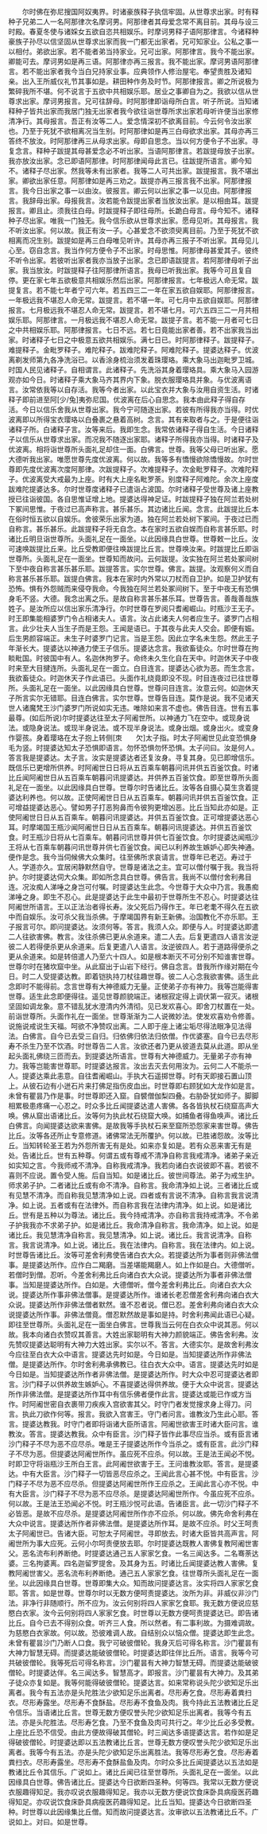 <!-- { "loadSidebar": true } -->
　　尔时佛在弥尼搜国阿奴夷界。时诸豪族释子执信牢固。从世尊求出家。时有释种子兄弟二人一名阿那律次名摩诃男。阿那律者其母爱念常不离目前。其母与设三时殿。春夏冬使与诸婇女五欲自恣共相娱乐。时摩诃男释子语阿那律言。今诸释种豪族子孙尽以信坚固从世尊求出家而我一门都无出家者。兄可知家业。公私之事一以相付。弟欲出家。若不能者弟当持家业。兄可出家。阿那律言。我今不能出家。卿能可去。摩诃男如是再三语。阿那律亦再三报言。我不能出家。摩诃男语阿那律言。若不能出家者我今当白兄持家业事。应典领作人修治屋宅。奉望贵胜及诸知亲。出入王所威仪礼节其事如是。耕田种作务及时节。阿那律报言。卿之所说极为繁碎我所不堪。何不说言于五欲中共相娱乐耶。居业之事卿自为之。我欲以信从世尊求出家。摩诃男报言。兄可往辞母。时阿那律即诣母所白言。听子所说。当知诸释种子皆共出家而我居门独无出家者我今欲往诣世尊所求出家若母听许便当出家修清净行。其母报言。吾正有汝等二人。爱念情深初不欲离目前。今云何令汝出家也。乃至于死犹不欲相离况当生别。时阿那律如是再三白母欲求出家。其母亦再三答终不放汝。时阿那律再三从母求出家。母即自思念。当以何方便令子不出家。寻复念言。释种子跋提其母甚爱念必不听出家。当语阿那律言。若跋提母放子出家。我亦放汝出家。念已即语阿那律。时阿那律闻母此言已。往跋提所语言。卿今知不。诸释子尽出家。然我等未有出家者。我等二人可共出家。跋提报言。我不堪出家。卿欲出家任意。阿那律如是再三劝之。跋提亦再三报言我不出家。阿那律报言。我今日出家之事一以由汝。彼报言。卿云何以出家之事一以见由。阿那律报言。我辞母出家。母报我言。汝若能令跋提出家者当放汝出家。是以相由耳。跋提报言。卿且止。须我往白母。时跋提释子即往母所。长跪白母言。母今知不。诸释种子尽出家。唯我一门独无。我今信乐欲从世尊求出家。愿母见听。其母报言。我不听汝出家。何以故。我正有汝一子。心甚爱念不欲须臾离目前。乃至于死犹不欲相离而况生别。跋提如是再三白母唯见听许。其母亦再三报子不听出家。其母见儿心至。窃自念言。我当作何方便令子不出家。时母思惟。阿那律母甚爱其子。彼终不听令出家。若彼听出家者我亦当放子出家。念已即语跋提言。若阿那律母听子出家。我当放汝。时跋提释子往阿那律所语言。我母已听我出家。我等今可且复自停。更在家七年五欲极意共相娱乐然后出家。阿那律报言。七年极远人命无常。跋提复言。若不能七年者宁可六年。若五四三二一年在家五欲自娱耶。阿那律报言。一年极远我不堪忍人命无常。跋提言。若不堪一年。可七月中五欲自娱耶。阿那律报言。七月极远我不堪忍人命无常。跋提言。若不堪七月。可六五四三二一月共相娱乐耶。阿那律言。一月极远我不堪忍人命无常。跋提子言。若不能一月者可七日之中共相娱乐耶。阿那律报言。七日不远。若七日竟能出家者善。若不出家我当出家。时诸释子七日之中极意五欲共相娱乐。满七日已。时阿那律释子。跋提释子。难提释子。金毗罗释子。难陀释子。跋难陀释子。阿难陀释子。提婆达释子。优波离剃发师第九各净洗浴已。以香涂身梳治须发着珠璎珞。乘大象马出迦毗罗卫城。时国人民见诸释子。自相谓言。此诸释子。先洗浴其身着璎珞具。乘大象马入园游观亦如今日。时诸释子乘大象马齐其界内下象。脱衣服璎珞具并象。与优波离语言。汝常依我等以自存活。我等今者出家。以此宝衣并大象与汝用自资生活。时诸释子即前进至阿[少/兔]夷弥尼国。优波离在后心自思念。我本由此释子得自存活。今日以信乐舍我从世尊出家。我今宁可随逐出家。若彼有所得我亦当得。时优波离即以所得宝衣璎珞以白叠裹之悬着高树。念言。其有来取者与之。于是便往诣诸释子所。白诸释子言。汝等来后。我即生念。我常依诸释子得自生活。今日诸释子以信乐从世尊求出家。而况我不随逐出家耶。诸释子所得我亦当得。时诸释子及优波离。相将诣世尊所头面礼足却住一面。白佛言。世尊。我等父母已听出家。愿大德听我出家。唯愿世尊先度优波离。何以故。我等多有憍慢欲除憍慢故。尔时世尊即先度优波离次度阿那律。次跋提释子。次难提释子。次金毗罗释子。次难陀释子。优波离受大戒最为上座。时有大上座名毗罗荼。别度释子阿难陀。余次上座度跋难陀提婆达多。尔时世尊度诸释子已遣诣占波国。尔时诸释子受世尊及诸上座教授已往诣彼国。各自思惟证增上地。提婆达得神足证。时跋提释子独在阿兰若处树下冢间思惟。于夜过已高声称言。甚乐甚乐。其边诸比丘闻。念言。此跋提比丘本在俗时恒五欲以自娱乐。舍彼荣乐出家为道。独在阿兰若处树下冢间。于夜过已而自称言。甚乐甚乐。此跋提释子将无自念。本在家时五欲自娱而自称言甚乐耶。时诸比丘明旦诣世尊所。头面礼足在一面坐。以此因缘具白世尊。世尊敕一比丘。汝可速唤跋提比丘来。比丘受教即便往唤跋提比丘言。世尊唤汝来。时跋提比丘即诣世尊所。头面礼足在一面坐。世尊知而故问。云何跋提。汝实独在阿兰若处冢间树下至中夜自称言甚乐甚乐耶。跋提答言。实尔世尊。佛言。跋提。汝观察何义而自称言甚乐甚乐耶。跋提白佛言。我本在家时内外常以刀杖而自卫护。如是卫护犹有恐怖。惧有外怨贼而来侵夺我命。今我独在阿兰若处冢间树下。至于中夜无有恐惧身毛不竖。大德。我念出离之乐。是故自称言甚乐甚乐耳。世尊告言。善哉善哉族姓子。是汝所应以信出家乐清净行。尔时世尊在罗阅只耆阇崛山。时瓶沙王无子。时王即集能相婆罗门令占相诸夫人。语言。汝占此诸夫人何者应生子。婆罗门占相言。此少壮夫人当生子而是王怨。王闻是语已。于其夜与此夫人交会。即便有娠。后生男颜容端正。未生子时婆罗门记言。当是王怨。因此立字名未生怨。然此王子年渐长大。提婆达以神通力使王子信乐。提婆达念言。我欲畜徒众。尔时世尊在拘睒毗国。时彼国中有人。名迦休拘罗子。命终未久生化自在天中。时迦休天子中夜时来至大目揵连所。头面礼足在一面立。白目连言。提婆达心欲为恶。而生念言。我欲畜徒众。时迦休天子作此语已。头面作礼绕竟即没不现。时目连夜过已往世尊所。头面礼足在一面坐。以此因缘具白世尊。世尊问目连言。汝意云何。如迦休天子所言实尔无错耶。目连白佛言。实尔世尊。世尊告目连。莫作是说。我不见诸天世人诸魔梵王沙门婆罗门所说如实无违。唯除如来言不虚也。佛告目连。世有五事最尊。(如后所说)尔时提婆达往至太子阿阇世所。以神通力飞在空中。或现身说法。或隐身说法。或现半身说法。或不现半身说法。或身出烟。或身出火。或变身作婴孩。身着璎珞在太子抱上转侧[朿　　欠]太子指。时太子阿阇世见此变恐惧身毛为竖。时提婆达知太子恐惧即语言。勿怀恐惧勿怀恐惧。太子问曰。汝是何人。答言我是提婆达。太子言。汝实是提婆达者还复汝身。寻复其身。见已即增信乐。既信乐已更增所供养。时阿阇世日日将从五百乘车朝暮问讯并供五百釜饮食。时诸比丘闻阿阇世日从五百乘车朝暮问讯提婆达。并供养五百釜饮食。即至世尊所头面礼足在一面坐。以此因缘具白世尊。世尊尔时告诸比丘。汝等各自摄心莫生贪着提婆达利养也。何以故。正使阿阇世日日从五百乘车。朝暮问讯并供五百釜饮食。正可增益提婆达恶心。譬如男子打恶狗鼻而令彼狗更增凶恶。比丘当知此亦如是。正使阿阇世日日从五百乘车。朝暮问讯提婆达。并供五百釜饮食。正可增提婆达恶心耳。时摩竭国王瓶沙闻阿阇世日日从五百乘车。朝暮问讯提婆达。并供五百釜饮食。时王瓶沙日将从七百乘车。朝暮问讯世尊并供七百釜饮食。尔时提婆达闻瓶沙王将从七百乘车朝暮问讯世尊并供七百釜饮食。闻已以利养故生嫉妒心即失神通。便作是念。我今当伺候佛大众集时。往至佛所求哀请言。世尊年已老迈。寿过于人。学道亦久。宜居闲静默然自守。世尊是诸法之主。宜可以僧付嘱于我。我当将护。尔时提婆达伺大众集。即如所念具白世尊。佛告言。我尚不以僧付舍利弗目连。况汝痴人涕唾之身岂可付嘱。时提婆达生此念。今世尊于大众中乃言。我愚痴涕唾之身。即生不忍心。此是提婆达于此生中最初于世尊所生不忍心。时提婆达往阿阇世所语言。王以正法治者得长寿。汝父死后乃得作王。年已老耄不得久在五欲中而自娱乐。汝可杀父我当杀佛。于摩竭国界有新王新佛。治国教化不亦乐耶。王子报言可尔。即问提婆达。汝须何等。答言。我须人众。即便与人。时提婆达即遣二人往欲害佛。教言。汝往杀佛已更从余道来。遣二人去。后复更遣四人语言汝逆彼二人若得便杀更从余道来。后复更遣八人语言。汝逆彼四人。若于道路得便杀之更从余道来。如是转倍遣人乃至六十四人。如是根本断灭不可分别不知谁害世尊。世尊尔时在猪坎窟中坐。从此窟出于山岩下经行。佛自念言。昔我所作缘对期在今日。时二人受提婆达教。即着铠执持刀杖往趣世尊。彼二人心念我欲害佛。适生此念即时不能得前。念言世尊有大神德威力无量。正使弟子亦有神力。我等岂能得害世尊。适生此念即便得往。遥见世尊颜貌端正。诸根寂定得上调伏第一寂灭。诸根坚固如调龙象。意不错乱犹水澄清内外清彻。见已发欢喜心。即舍刀杖置在一处。前诣世尊所。头面作礼在一面坐。世尊渐渐为二人说微妙法。使发欢喜劝令修善。说施说戒说生天福。呵欲不净赞叹出离。二人即于座上诸尘垢尽得法眼净见法得法。白佛言。自今已去受三自归。归依佛归依法归依僧。作优婆塞。自今已去尽形寿不杀生乃至不饮酒。时世尊告二人言。汝欲还者乃更从彼道去莫从此道。即从坐起头面礼佛绕三匝而去。到提婆达所语言。世尊有大神德威力。无量弟子亦有神力。我等岂能害世尊耶。时提婆达报言。汝出去灭去何用汝为。云何二人不能杀一人。提婆达乘此恚意。自往耆阇崛山。手执大石遥掷世尊。时有天即接石置山顶上。从彼石边有小迸石片来打佛足指伤皮血出。时世尊即右顾犹如大龙作如是言。未曾有瞿昙乃作是事。时世尊即还入窟。自襞僧伽梨四叠。右胁卧犹如师子。脚脚相累极患疼痛一心忍之。时众多比丘闻提婆达遣人害佛。各各皆执杖石绕窟高声大唤。佛从窟出语诸比丘。汝等何为执此杖石绕窟大唤。如捕鱼者得鱼唤声。诸比丘白佛言。向闻提婆达欲来害佛。是故我等手执杖石来至窟所恐怨家来害世尊。佛告比丘。汝等各还所止专意修道。诸佛常法无所覆护。何以故。已胜诸怨故。汝等比丘。当知转轮圣王若为外怨所害无有是处。如来亦复如是。若有众恶来害无有是处。告诸比丘。世有五种尊。何谓五或有尊戒不清净自称言我戒清净。诸弟子亲近如实知之言。今我师戒不清净。自称我戒清净。我若向诸白衣说彼即不喜。若彼不喜则不应说。置令受人施。后自当知。如是诸比丘。彼世间尊法。弟子为戒生护。师求弟子护。二者诸比丘或有命不清净。自称言。我命清净如上说。三者诸比丘或有见慧不清净。而自称我见慧清净如上说。四者或有言说不清净。自称言我言说清净。如上说。五者或有在法律外。而自称言我在法律内清净。如上说。如是诸比丘。世有是五种以为尊法。诸比丘。我今持戒清净。亦自称言我持戒清净。不令弟子护我我亦不求弟子护。如是诸比丘。我命清净自称言。我命清净。如上说。如是诸比丘。我见慧清净自称言。我见慧清净。如上说。诸比丘。我言说清净。自称言。我言说清净。如上说。诸比丘。我在法律内。自称言。我在法律内。如上说。时世尊告诸比丘。汝等可差舍利弗使告诸白衣大众。若提婆达所为事者则非佛法僧事。是提婆达所作。应作白二羯磨。当差堪能羯磨人。如上作如是白。大德僧听。若僧时到僧。忍听。今差舍利弗比丘向诸白衣大众说。提婆达所为事者非佛法僧事。当知是提婆达所作。白如是。大德僧听。僧今差舍利弗比丘。向诸白衣大众说。提婆达所作事非佛法僧事。是提婆达所作。谁诸长老忍僧差舍利弗向诸白衣大众说。提婆达所作非佛法僧者默然。谁不忍者说。僧已忍。差舍利弗向诸白衣大众说提婆达所作事。非佛法僧竟。僧忍默然故是事如是持。时舍利弗闻此语已心疑。即往至世尊所。头面礼足在一面坐白佛言。世尊我当云何在白衣众中说其恶。何以故。我本向诸白衣赞叹其善言。大姓出家聪明有大神力颜貌端正。佛告舍利弗。汝先赞叹提婆达聪明有大神力大姓出家。实尔以不。答言。大德实尔。是故舍利弗汝今应往至白衣大众中语言。提婆达先时如是。今日如是。当知提婆达所作非佛法僧。是提婆达所作。尔时舍利弗承佛教已。往白衣大众中。语言。提婆达先时如是今日如是。当知提婆达所作者非佛法僧。是提婆达所作。时大众中忍可提婆达者即言。沙门释子以供养故生嫉妒心。不喜提婆达得供养故。便于大众中说言。提婆达所作非佛法僧。是提婆达所作耳中有信乐佛者便作此言。提婆达或能已作或方当作。时阿阇世密自衣裹带刀疾疾入宫欲害其父。时守门者发觉搜求身上得刀。问言。执此刀欲作何等。报言。我欲入宫害王。守门者问言。谁教汝乃生此心耶。答言。提婆达教我。时守门者即将诣诸大臣所语言。阿阇世欲害王时诸大臣问言。谁教汝。答言。提婆达教我。众中有臣言。沙门释子皆作此事尽应当杀。或有臣言诸沙门释子不尽为恶不应尽杀。唯是王子提婆达所作今当杀之。或有臣言。此沙门释子不尽为恶。但提婆达阿阇世所作。虽应死不应杀。何以故。王是法王闻必不悦。时即卫守将诣瓶沙王所白王言。此阿阇世欲害于王。王问谁教汝耶。答言。是提婆达。中有大臣言。沙门释子一切皆恶尽应杀之。王闻此言心甚不悦。中有臣言。沙门释子不尽为恶不应尽杀。但提婆达阿阇世所作王应杀之。王闻此言心亦不悦。中有大臣言。沙门释子不尽为恶不应尽杀。是提婆达阿阇世所作。今虽应死不应杀。何以故。王是法王恐闻必不悦。时王瓶沙悦可此语。告诸臣言。此一切沙门释子不必皆恶。是故不应尽杀。是提婆达阿阇世所作亦不应杀。何以故。佛先命舍利弗在大众中说言。提婆达所作者非佛法僧。是提婆达所作耳。是故不应杀。时父王呵责太子阿阇世已。告诸大臣。可恕太子阿阇世。寻即放去。时诸大臣皆共高声言。阿阇世所为事大应死。云何小尔呵责便放去耶。尔时提婆达既教人害佛复教阿阇世害父。恶名流布利养断绝。时提婆达通己五人家家乞食。一名三闻达多。二名骞荼达婆。三名拘婆离。四名迦留罗提舍。及其身为五。时诸比丘闻提婆达教人害佛。复教阿阇世害父。恶名流布利养断绝。通己五人家家乞食。往世尊所头面礼足在一面坐。以此因缘具白世尊。世尊即集大众。知而故问提婆达言。汝实将四人家家乞食耶。答言。如是世尊。世尊尔时以无数方便呵责提婆达。汝所为非。非威仪非沙门法。非净行非随顺行。所不应为。汝云何别将四人家家乞食耶。我无数方便说应慈愍白衣家。汝今云何别将四人家家乞食。时世尊以无数方便呵责提婆达已。即告诸比丘。自今已去不得别众食。听齐三人食。所以然者。有二事利故。为摄难调故。为慈愍白衣家故。何以故。恐彼难调人故。自结别众以恼众僧。提婆达即生此念。未曾有瞿昙沙门乃断人口食。我宁可破彼僧轮。我身灭后可得名称言。沙门瞿昙有大神力智慧无碍。而提婆达能破彼僧轮。时提婆达即往伴比丘所。语言。我等今可共破彼僧轮。我等死后可得名称言。沙门瞿昙有大神力智慧无碍。而提婆达能破彼僧轮。时提婆达伴。名三闻达多。智慧高才。即报言。沙门瞿昙有大神力。及其弟子徒众亦复如是。我等何能得破彼僧轮。提婆达言。如来常称说头陀少欲知足乐出离者。我今有五法亦是头陀胜法少欲知足乐出离者。尽形寿乞食。尽形寿着粪扫衣。尽形寿露坐。尽形寿不食酥盐。尽形寿不食鱼及肉。我今持此五法教诸比丘足令信乐。当语诸比丘言。世尊无数方便叹誉头陀少欲知足乐出离者。我等今有五法。亦是头陀胜法。尽形寿乞食。乃至不食鱼及肉可共行之。年少比丘必多受教。上座比丘恐不信受。由此方便故得破其僧轮。时三闻达多语提婆达言。若作如是足得破彼僧轮。时提婆达即以五法教诸比丘言。世尊无数方便叹誉头陀少欲知足乐出离者。我等今有五法。亦是头陀少欲知足乐出离胜法。我等尽形寿乞食。尽形寿着粪扫衣。尽形寿露坐。尽形寿不食酥盐鱼及肉。尔时众多比丘闻提婆达以五法如是教诸比丘令其信乐。广说如上。诸比丘闻已往至世尊所。头面礼足在一面坐。以此因缘具白世尊。佛告诸比丘。提婆达今日欲断四圣种。何等四。我常以无数方便说衣服趣得知足。我亦叹说衣服趣得知足。我亦以无数方便说饮食床卧具病瘦医药趣得知足。亦叹说饮食床卧具病瘦医药趣得知足。比丘当知。提婆达今日欲断四圣种。时世尊以此因缘集比丘僧。知而故问提婆达言。汝审欲以五法教诸比丘不。广说如上。对曰。如是世尊。
